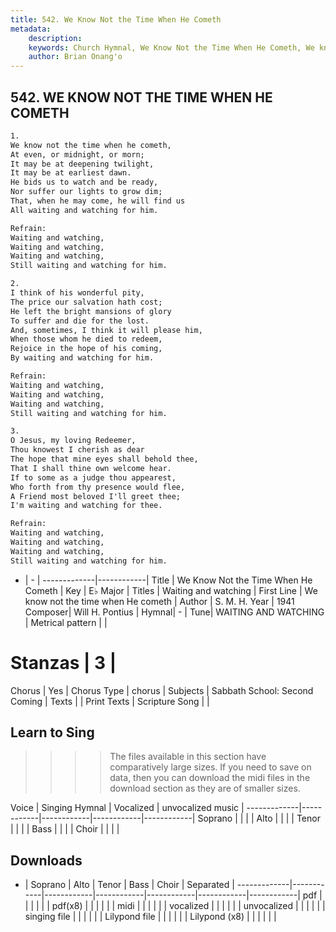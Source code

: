 ```yaml
---
title: 542. We Know Not the Time When He Cometh
metadata:
    description: 
    keywords: Church Hymnal, We Know Not the Time When He Cometh, We know not the time when He cometh, Waiting and watching
    author: Brian Onang'o
---
```



## 542. WE KNOW NOT THE TIME WHEN HE COMETH

```txt
1.
We know not the time when he cometh, 
At even, or midnight, or morn; 
It may be at deepening twilight, 
It may be at earliest dawn. 
He bids us to watch and be ready, 
Nor suffer our lights to grow dim; 
That, when he may come, he will find us 
All waiting and watching for him. 

Refrain:
Waiting and watching, 
Waiting and watching, 
Waiting and watching, 
Still waiting and watching for him. 

2.
I think of his wonderful pity, 
The price our salvation hath cost; 
He left the bright mansions of glory 
To suffer and die for the lost. 
And, sometimes, I think it will please him, 
When those whom he died to redeem, 
Rejoice in the hope of his coming, 
By waiting and watching for him. 

Refrain:
Waiting and watching, 
Waiting and watching, 
Waiting and watching, 
Still waiting and watching for him. 

3.
O Jesus, my loving Redeemer, 
Thou knowest I cherish as dear 
The hope that mine eyes shall behold thee, 
That I shall thine own welcome hear. 
If to some as a judge thou appearest, 
Who forth from thy presence would flee, 
A Friend most beloved I'll greet thee; 
I'm waiting and watching for thee.

Refrain:
Waiting and watching, 
Waiting and watching, 
Waiting and watching, 
Still waiting and watching for him. 

```

- |   -  |
-------------|------------|
Title | We Know Not the Time When He Cometh |
Key | E♭ Major |
Titles | Waiting and watching |
First Line | We know not the time when He cometh |
Author | S. M. H.
Year | 1941
Composer| Will H. Pontius |
Hymnal|  - |
Tune| WAITING AND WATCHING |
Metrical pattern | |
# Stanzas | 3 |
Chorus | Yes |
Chorus Type | chorus |
Subjects | Sabbath School: Second Coming |
Texts |  |
Print Texts | 
Scripture Song |  |
  
## Learn to Sing

>>>> The files available in this section have comparatively large sizes. If you need to save on data, then you can download the midi files in the download section as they are of smaller sizes.

Voice |  Singing Hymnal | Vocalized | unvocalized music |
-------------|------------|------------|------------|------------|
Soprano | | | |
Alto | | | |
Tenor | | | |
Bass | | | |
Choir | | | |

## Downloads

- |  Soprano | Alto | Tenor | Bass | Choir | Separated |
-------------|------------|------------|------------|------------|------------|------------|
pdf | | | | | |
pdf(x8) | | | | | |
midi | | | | | |
vocalized | | | | | |
unvocalized | | | | | |
singing file | | | | | |
Lilypond file | | | | | |
Lilypond (x8) | | | | | |
  